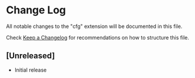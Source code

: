 # Change Log

All notable changes to the "cfg" extension will be documented in this file.

Check [Keep a Changelog](http://keepachangelog.com/) for recommendations on how to structure this file.

## [Unreleased]

- Initial release